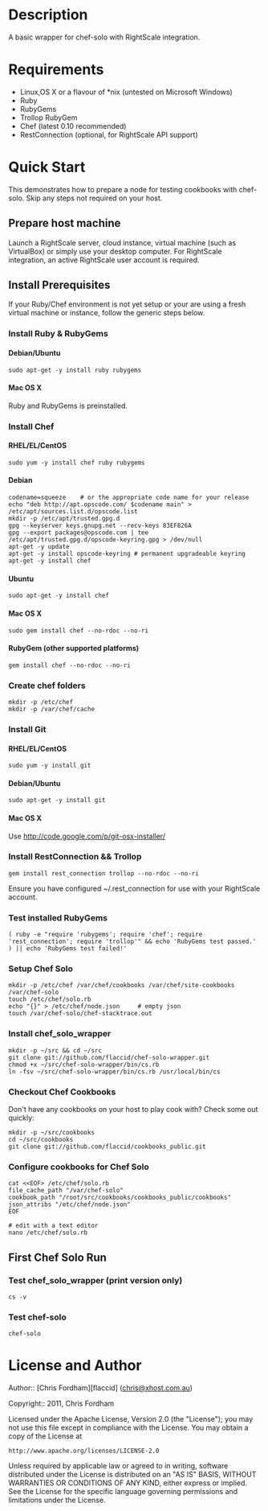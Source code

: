 # Description

A basic wrapper for chef-solo with RightScale integration.

# Requirements

* Linux,OS X or a flavour of *nix (untested on Microsoft Windows)
* Ruby
* RubyGems
* Trollop RubyGem
* Chef (latest 0.10 recommended)
* RestConnection (optional, for RightScale API support)

# Quick Start

This demonstrates how to prepare a node for testing cookbooks with chef-solo. Skip any steps not required on your host.

## Prepare host machine

Launch a RightScale server, cloud instance, virtual machine (such as VirtualBox) or simply use your desktop computer.
For RightScale integration, an active RightScale user account is required.

## Install Prerequisites

If your Ruby/Chef environment is not yet setup or your are using a fresh virtual machine or instance, follow the generic steps below.

### Install Ruby & RubyGems

#### Debian/Ubuntu

    sudo apt-get -y install ruby rubygems

#### Mac OS X

Ruby and RubyGems is preinstalled.

### Install Chef

#### RHEL/EL/CentOS

    sudo yum -y install chef ruby rubygems

#### Debian

    codename=squeeze    # or the appropriate code name for your release
    echo "deb http://apt.opscode.com/ $codename main" > /etc/apt/sources.list.d/opscode.list
    mkdir -p /etc/apt/trusted.gpg.d 
    gpg --keyserver keys.gnupg.net --recv-keys 83EF826A 
    gpg --export packages@opscode.com | tee /etc/apt/trusted.gpg.d/opscode-keyring.gpg > /dev/null
    apt-get -y update 
    apt-get -y install opscode-keyring # permanent upgradeable keyring
    apt-get -y install chef
	
#### Ubuntu

    sudo apt-get -y install chef

#### Mac OS X

    sudo gem install chef --no-rdoc --no-ri
	
#### RubyGem (other supported platforms)

    gem install chef --no-rdoc --no-ri

### Create chef folders	

    mkdir -p /etc/chef
    mkdir -p /var/chef/cache

### Install Git

#### RHEL/EL/CentOS

    sudo yum -y install git

#### Debian/Ubuntu

    sudo apt-get -y install git

#### Mac OS X

Use http://code.google.com/p/git-osx-installer/

### Install RestConnection && Trollop

    gem install rest_connection trollop --no-rdoc --no-ri

Ensure you have configured ~/.rest_connection for use with your RightScale account.
	
### Test installed RubyGems

    ( ruby -e "require 'rubygems'; require 'chef'; require 'rest_connection'; require 'trollop'" && echo 'RubyGems test passed.' ) || echo 'RubyGems test failed!'

### Setup Chef Solo
 
    mkdir -p /etc/chef /var/chef/cookbooks /var/chef/site-cookbooks /var/chef-solo
    touch /etc/chef/solo.rb
    echo "{}" > /etc/chef/node.json     # empty json
    touch /var/chef-solo/chef-stacktrace.out
	
### Install chef_solo_wrapper

    mkdir -p ~/src && cd ~/src
    git clone git://github.com/flaccid/chef-solo-wrapper.git
    chmod +x ~/src/chef-solo-wrapper/bin/cs.rb
    ln -fsv ~/src/chef-solo-wrapper/bin/cs.rb /usr/local/bin/cs

### Checkout Chef Cookbooks

Don't have any cookbooks on your host to play cook with? Check some out quickly:

    mkdir -p ~/src/cookbooks
    cd ~/src/cookbooks
    git clone git://github.com/flaccid/cookbooks_public.git

### Configure cookbooks for Chef Solo

    cat <<EOF> /etc/chef/solo.rb
    file_cache_path "/var/chef-solo"
    cookbook_path "/root/src/cookbooks/cookbooks_public/cookbooks"
    json_attribs "/etc/chef/node.json"
    EOF

	# edit with a text editor
	nano /etc/chef/solo.rb

## First Chef Solo Run

### Test chef_solo_wrapper (print version only)

    cs -v
    
### Test chef-solo

	chef-solo
	
# License and Author

Author:: [Chris Fordham][flaccid] (<chris@xhost.com.au>)

Copyright:: 2011, Chris Fordham

Licensed under the Apache License, Version 2.0 (the "License");
you may not use this file except in compliance with the License.
You may obtain a copy of the License at

    http://www.apache.org/licenses/LICENSE-2.0

Unless required by applicable law or agreed to in writing, software
distributed under the License is distributed on an "AS IS" BASIS,
WITHOUT WARRANTIES OR CONDITIONS OF ANY KIND, either express or implied.
See the License for the specific language governing permissions and
limitations under the License.
